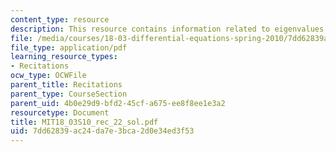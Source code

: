 ```yaml
---
content_type: resource
description: This resource contains information related to eigenvalues and eigenvectors.
file: /media/courses/18-03-differential-equations-spring-2010/7dd62839ac24da7e3bca2d0e34ed3f53_MIT18_03S10_rec_22_sol.pdf
file_type: application/pdf
learning_resource_types:
- Recitations
ocw_type: OCWFile
parent_title: Recitations
parent_type: CourseSection
parent_uid: 4b0e29d9-bfd2-45cf-a675-ee8f8ee1e3a2
resourcetype: Document
title: MIT18_03S10_rec_22_sol.pdf
uid: 7dd62839-ac24-da7e-3bca-2d0e34ed3f53
---
```

